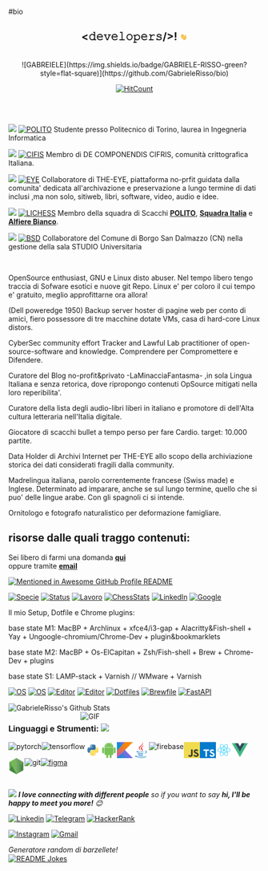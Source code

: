 

 #bio

 <div align="center">
 <h2><𝚍𝚎𝚟𝚎𝚕𝚘𝚙𝚎𝚛𝚜/>! <img src="https://github.com/ABSphreak/ABSphreak/blob/master/gifs/Hi.gif" width="15px"></h2>
 </div>



 <div align="center">

 <br>
![GABREIELE](https://img.shields.io/badge/GABRIELE-RISSO-green?style=flat-square)](https://github.com/GabrieleRisso/bio)

[![HitCount](http://hits.dwyl.com/GabrieleRisso/READMEmd.svg)](http://hits.dwyl.com/GabrieleRisso/READMEmd)

 <br>
 



 </div>

 <div align="left">



</br><img src="https://upload.wikimedia.org/wikipedia/it/thumb/2/27/Politecnico_di_Torino_-_Logo.svg/1024px-Politecnico_di_Torino_-_Logo.svg.png" width="30px">  [![POLITO](https://img.shields.io/badge/Polito-Ing_Inf-blue?style=flat-square&logo=when-i-work&logoColor=black)](https://didattica.polito.it/pls/portal30/sviluppo.offerta_formativa_2019.vis?p_coorte=2021&p_sdu=37&p_cds=3) Studente presso Politecnico di Torino, laurea in Ingegneria Informatica
 
<img src="https://www.decifris.it/logo_colore.jpg" width="30px">  [![CIFIS](https://img.shields.io/badge/Componedis-de_Cifris-blue?style=flat-square&logo=when-i-work&logoColor=white)](http://www.decifris.it/)
 Membro di DE COMPONENDIS CIFRIS, comunità crittografica Italiana. 
 
<img src="https://the-eye.eu/public/.css/Eye_of_Providence.png" width="30px"> [![EYE](https://img.shields.io/badge/The-EYE-red?style=flat-square&logo=when-i-work&logoColor=white)](https://the-eye.eu/)
 Collaboratore di THE-EYE, piattaforma no-prfit guidata dalla comunita' dedicata all'archivazione e preservazione a lungo termine di dati inclusi ,ma non solo,  sitiweb, libri, software, video, audio e idee.

<img src="https://upload.wikimedia.org/wikipedia/commons/thumb/a/af/Lichess_Logo.svg/90px-Lichess_Logo.svg.png" width="32px">  [![LICHESS](https://img.shields.io/badge/Li-Chess-white?style=flat-square&logo=when-i-work&logoColor=black)](https://lichess.org/)
 Membro della squadra di Scacchi <a href="https://lichess.org/team/polito"><b>POLITO</b></a>, <a href="https://lichess.org/team/italia-scacchi"><b>Squadra Italia</b></a> e <a href="https://lichess.org/team/alfiere-bianco"><b>Alfiere Bianco</b></a>.

<img src="https://www.comune.borgosandalmazzo.cn.it/stemma.png" width="25px">   [![BSD](https://img.shields.io/badge/Borgo-San_Dalmazzo-green?style=flat-square&logo=when-i-work&logoColor=black)](https://www.comune.borgosandalmazzo.cn.it/)
   Collaboratore del Comune di Borgo San Dalmazzo (CN) nella gestione della sala STUDIO Universitaria 




 
 
 </br>

OpenSource enthusiast, GNU e Linux disto abuser. Nel tempo libero tengo traccia di Sofware esotici e nuove git Repo. Linux e' per coloro il cui tempo e' gratuito, meglio approfittarne ora allora!

(Dell poweredge 1950) Backup server hoster di pagine web per conto di amici, fiero possessore di tre macchine dotate VMs, casa di hard-core Linux distors.

CyberSec community effort Tracker and Lawful Lab practitioner of open-source-software and knowledge. Comprendere per Compromettere e Difendere.

Curatore del Blog no-profit&privato -LaMinacciaFantasma- ,in sola Lingua Italiana e senza retorica, dove ripropongo contenuti OpSource mitigati nella loro reperibilita'. 

Curatore della lista degli audio-libri liberi in italiano e promotore di dell'Alta cultura letteraria nell'Italia digitale.

Giocatore di scacchi bullet a tempo perso per fare Cardio. target: 10.000 partite.

Data Holder di Archivi Internet per THE-EYE allo scopo della archiviazione storica dei dati considerati fragili dalla community.

Madrelingua italiana, parolo correntemente francese (Swiss made) e Inglese. Determinato ad imparare, anche se sul lungo termine, quello che si puo' delle lingue arabe. Con gli spagnoli ci si intende.

Ornitologo e fotografo naturalistico per deformazione famigliare. 

risorse dalle quali traggo contenuti:
---------







Sei libero di farmi una domanda <a href="https://github.com/GabrieleRisso/GabrieleRisso/issues/new"><b>qui</b></a><br>
 oppure tramite <a href="mailto:gabriele.risso502@gmail.com"><b>email</b></a>

[![Mentioned in Awesome GitHub Profile README](https://awesome.re/mentioned-badge-flat.svg)](https://github.com/abhisheknaiidu/awesome-github-profile-readme)

[![Specie](https://img.shields.io/badge/Specie-Homo_sapiens-success?style=flat-square&logo=mailchimp&logoColor=white)](https://en.wikipedia.org/wiki/Homo_sapiens)
[![Status](https://img.shields.io/badge/Status-Stabile-success?style=flat-square&logo=gravatar&logoColor=white)](https://en.wikipedia.org/wiki/Life)
[![Lavoro](https://img.shields.io/badge/Lavoro-studente_PolitecnicoDiTorino-success?style=flat-square&logo=microgenetics&logoColor=white)](https://www.polito.it/)
[![ChessStats](https://img.shields.io/badge/ChessStats-GabrieleRisso-informational?style=flat-square&logo=jekyll&logoColor=white)](https://lichess.org/@/GabrieleRisso/perf/bullet/)
[![LinkedIn](https://img.shields.io/badge/LinkedIn-GabrieleRisso-informational?style=flat-square&logo=linkedin&logoColor=white)](https://it.linkedin.com/in/gabriele-risso-0b1a03166)
[![Google](https://img.shields.io/badge/Google-deleted-inactive?style=flat-square&logo=google&logoColor=white)](https://github.com/tycrek/degoogle)

Il mio Setup, Dotfile e Chrome plugins:

base state M1: MacBP + Archlinux + xfce4/i3-gap + Alacritty&Fish-shell + Yay + Ungoogle-chromium/Chrome-Dev + plugin&bookmarklets

base state M2: MacBP + Os-ElCapitan + Zsh/Fish-shell + Brew + Chrome-Dev + plugins

base state S1: LAMP-stack + Varnish // WMware + Varnish

[![OS](https://img.shields.io/badge/OS-macOS-informational?style=flat-square&logo=apple&logoColor=white)](https://en.wikipedia.org/wiki/MacOS)
[![OS](https://img.shields.io/badge/OS-ArchLinux-informational?style=flat-square&logo=linux&logoColor=white)](https://wiki.archlinux.org)
[![Editor](https://img.shields.io/badge/Editor-VSCode-blue?style=flat-square&logo=visual-studio-code&logoColor=white)](https://code.visualstudio.com/)
[![Editor](https://img.shields.io/badge/Editor-VIM-blue?style=flat-square&logo=visual-studio-code&logoColor=white)](https://code.vim.com/)
[![Dotfiles](https://img.shields.io/badge/Setup_-Dotfiles-blue?style=flat-square&logo=when-i-work&logoColor=white)](https://github.com/br3ndonland/dotfiles)
[![Brewfile](https://img.shields.io/badge/Apps-Brewfile-blue?style=flat-square&logo=ruby&logoColor=white)](https://github.com/br3ndonland/homebrew-brewfile)
[![FastAPI](https://img.shields.io/badge/Python_framework-FastAPI-teal?style=flat-square&logo=python&logoColor=white)](https://fastapi.tiangolo.com/)


 <img align="center" src="https://github-readme-stats.vercel.app/api?username=GabrieleRisso&include_all_commits=true&count_private=true&show_icons=true&line_height=20&title_color=7A7ADB&icon_color=2234AE&text_color=D3D3D3&bg_color=0,000000,130F40" alt="GabrieleRisso's Github Stats">



<img align="right" alt="GIF" src="https://raw.githubusercontent.com/rahul-jha98/rahul-jha98/main/techstack.gif" width="360px"/>


### Linguaggi e Strumenti: <img src="https://media.giphy.com/media/WUlplcMpOCEmTGBtBW/giphy.gif" width="30">
<a href="https://pytorch.org/" target="_blank"> <img align="left" src="https://www.vectorlogo.zone/logos/pytorch/pytorch-icon.svg" alt="pytorch" height="32px"/> </a>
<a href="https://www.tensorflow.org" target="_blank"> <img align="left" src="https://www.vectorlogo.zone/logos/tensorflow/tensorflow-icon.svg" alt="tensorflow" height="32px"/> </a>
<a href="https://www.python.org" target="_blank"><img align="left" alt="Python" height ="32px" src="https://raw.githubusercontent.com/github/explore/80688e429a7d4ef2fca1e82350fe8e3517d3494d/topics/python/python.png"></a>
<a href="https://developer.android.com" target="_blank"> <img align="left" alt="Android" height ="32px" src="https://raw.githubusercontent.com/github/explore/80688e429a7d4ef2fca1e82350fe8e3517d3494d/topics/android/android.png"> </a>
<a href="https://kotlinlang.org" target="_blank"><img align="left" alt="Kotlin" height ="32px" src="https://raw.githubusercontent.com/github/explore/80688e429a7d4ef2fca1e82350fe8e3517d3494d/topics/kotlin/kotlin.png"></a>
<a href="https://www.java.com" target="_blank"><img align="left" alt="Kotlin" height ="32px" src="https://raw.githubusercontent.com/devicons/devicon/master/icons/java/java-original.svg"></a>
<a href="https://firebase.google.com/" target="_blank"> <img align="left" src="https://www.vectorlogo.zone/logos/firebase/firebase-icon.svg" alt="firebase" height ="32px"/> </a>
<a href="https://developer.mozilla.org/en-US/docs/Web/JavaScript" target="_blank"> <img align="left" alt="JavaScript" height ="32px"  src="https://raw.githubusercontent.com/github/explore/80688e429a7d4ef2fca1e82350fe8e3517d3494d/topics/javascript/javascript.png"> </a>
<a href="https://www.typescriptlang.org/" target="_blank"><img align="left" alt="Typescirpt" height ="32px" src="https://raw.githubusercontent.com/github/explore/80688e429a7d4ef2fca1e82350fe8e3517d3494d/topics/typescript/typescript.png"></a>
<a href="https://reactjs.org/" target="_blank"> <img align="left" alt="React" height ="32px" src="https://raw.githubusercontent.com/github/explore/80688e429a7d4ef2fca1e82350fe8e3517d3494d/topics/react/react.png"></a>
<a href="https://vuejs.org/" target="_blank"><img align="left" alt="Vue" height ="32px" src="https://raw.githubusercontent.com/github/explore/80688e429a7d4ef2fca1e82350fe8e3517d3494d/topics/vue/vue.png"></a>
<a href="https://nodejs.org" target="_blank"><img align="left" alt="Node.js" height ="32px" src="https://raw.githubusercontent.com/github/explore/80688e429a7d4ef2fca1e82350fe8e3517d3494d/topics/nodejs/nodejs.png"></a>
<a href="https://git-scm.com/" target="_blank"> <img src="https://www.vectorlogo.zone/logos/git-scm/git-scm-icon.svg" align="left" alt="git" height='32px'/> </a>
<a href="https://www.figma.com/" target="_blank"> <img src="https://www.vectorlogo.zone/logos/figma/figma-icon.svg" alt="figma" height='32px'/> </a>

<br>







 <img src="https://media.giphy.com/media/LnQjpWaON8nhr21vNW/giphy.gif" width="40"> <em><b>I love connecting with different people</b> so if you want to say <b>hi, I'll be happy to meet you more!</b> :blush:</em>

 <!-- Your badges -->
 [![Linkedin](https://img.shields.io/badge/-JoykishanSharma-blue?style=flat&logo=Linkedin&logoColor=white)](https://www.linkedin.com/in/GabrieleRisso)
 [![Telegram](https://img.shields.io/badge/-@joykishan_sharma-blue?style=flat&logo=Telegram&logoColor=white)](https://t.me/joykishan_sharma)
 [![HackerRank](https://img.shields.io/badge/-Joykishan-islamicgreen?style=flat&logo=HackerRank&logoColor=black)](https://www.hackerrank.com/GabrieleRisso)

 [![Instagram](https://img.shields.io/badge/-joykishan_sharma-c13584?style=flat&labelColor=c13584&logo=instagram&logoColor=white)](https://www.instagram.com/joykishan_sharma)
 [![Gmail](https://img.shields.io/badge/-joykishan120-c14438?style=flat&logo=Gmail&logoColor=white)](mailto:gabrile.risso502@gmail.com)
 
 <i>Generatore random di barzellete! </i><br>
 <a href="https://readme-jokes.vercel.app"><img align="center" src="https://readme-jokes.vercel.app/api?bgColor=%23073b4c&textColor=%2306d6a0&aColor=%2306d6a0&borderColor=%2306d6a0" alt="README Jokes"></a>




  
